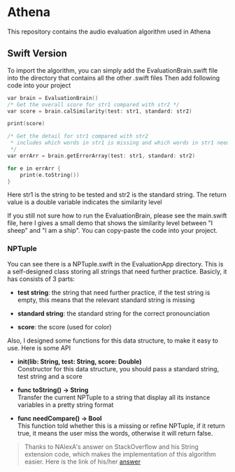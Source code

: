 # Athena
This repository contains the audio evaluation algorithm used in Athena 

## Swift Version
To import the algorithm, you can simply add the EvaluationBrain.swift file into the directory that contains all the other .swift files
Then add following code into your project

```C++
var brain = EvaluationBrain()
/* Get the overall score for str1 compared with str2 */
var score = brain.calSimilarity(test: str1, standard: str2)

print(score)

/* Get the detail for str1 compared with str2
 * includes which words in str1 is missing and which words in str1 need practice
 */
var errArr = brain.getErrorArray(test: str1, standard: str2)

for e in errArr {
    print(e.toString())
}
```
Here str1 is the string to be tested and str2 is the standard string. The return value is a double variable indicates the similarity level

If you still not sure how to run the EvaluationBrain, please see the main.swift file, here I gives a small demo that shows the similarity level between "I sheep" and "I am a ship". You can copy-paste the code into your project.

### NPTuple
You can see there is a NPTuple.swift in the EvaluationApp directory. This is a self-designed class storing all strings that need further practice. Basicly, it has consists of 3 parts:
* <b>test string</b>:   the string that need further practice, if the test string is empty, this means that the relevant standard string is missing
  
* <b>standard string</b>:   the standard string for the correct pronounciation
  
* <b>score</b>:   the score (used for color)

Also, I designed some functions for this data structure, to make it easy to use. Here is some API
 * <b>init(lib: String, test: String, score: Double)</b> </br>
   Constructor for this data structure, you should pass a standard string, test string and a score
 
 * <b>func toString() -> String</b> </br>
   Transfer the current NPTuple to a string that display all its instance variables in a pretty string format
 
 * <b>func needCompare() -> Bool</b> </br>
   This function told whether this is a missing or refine NPTuple, if it return true, it means the user miss the words, otherwise it will return false.
  
> Thanks to NAlexA's answer on StackOverflow and his String extension code, which makes the implementation of this algorithm easier. Here is the link of his/her <a href="http://stackoverflow.com/questions/24092884/get-nth-character-of-a-string-in-swift-programming-language">answer</a>


